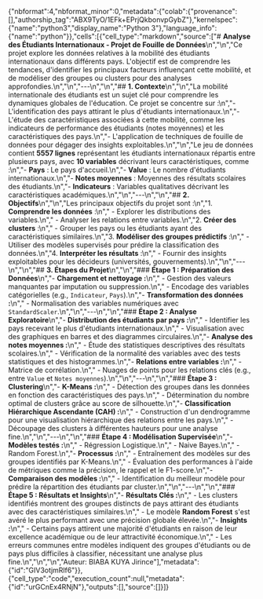 {"nbformat":4,"nbformat_minor":0,"metadata":{"colab":{"provenance":[],"authorship_tag":"ABX9TyO/1EFk+EPrjQkbonvpGybZ"},"kernelspec":{"name":"python3","display_name":"Python 3"},"language_info":{"name":"python"}},"cells":[{"cell_type":"markdown","source":["# **Analyse des Étudiants Internationaux - Projet de Fouille de Données**\n","\n","Ce projet explore les données relatives à la mobilité des étudiants internationaux dans différents pays. L'objectif est de comprendre les tendances, d'identifier les principaux facteurs influençant cette mobilité, et de modéliser des groupes ou clusters pour des analyses approfondies.\n","\n","---\n","\n","## **1. Contexte**\n","\n","La mobilité internationale des étudiants est un sujet clé pour comprendre les dynamiques globales de l'éducation. Ce projet se concentre sur :\n","- L'identification des pays attirant le plus d'étudiants internationaux.\n","- L'étude des caractéristiques associées à cette mobilité, comme les indicateurs de performance des étudiants (notes moyennes) et les caractéristiques des pays.\n","- L'application de techniques de fouille de données pour dégager des insights exploitables.\n","\n","Le jeu de données contient **5557 lignes** représentant les étudiants internationaux répartis entre plusieurs pays, avec **10 variables** décrivant leurs caractéristiques, comme :\n","- **Pays** : Le pays d'accueil.\n","- **Value** : Le nombre d'étudiants internationaux.\n","- **Notes moyennes** : Moyennes des résultats scolaires des étudiants.\n","- **Indicateurs** : Variables qualitatives décrivant les caractéristiques académiques.\n","\n","---\n","\n","## **2. Objectifs**\n","\n","Les principaux objectifs du projet sont :\n","1. **Comprendre les données** :\n","   - Explorer les distributions des variables.\n","   - Analyser les relations entre variables.\n","2. **Créer des clusters** :\n","   - Grouper les pays ou les étudiants ayant des caractéristiques similaires.\n","3. **Modéliser des groupes prédictifs** :\n","   - Utiliser des modèles supervisés pour prédire la classification des données.\n","4. **Interpréter les résultats** :\n","   - Fournir des insights exploitables pour les décideurs (universités, gouvernements).\n","\n","---\n","\n","## **3. Étapes du Projet**\n","\n","### **Étape 1 : Préparation des Données**\n","- **Chargement et nettoyage :**\n","  - Gestion des valeurs manquantes par imputation ou suppression.\n","  - Encodage des variables catégorielles (e.g., `Indicateur`, `Pays`).\n","- **Transformation des données :**\n","  - Normalisation des variables numériques avec `StandardScaler`.\n","\n","---\n","\n","### **Étape 2 : Analyse Exploratoire**\n","- **Distribution des étudiants par pays :**\n","  - Identifier les pays recevant le plus d'étudiants internationaux.\n","  - Visualisation avec des graphiques en barres et des diagrammes circulaires.\n","- **Analyse des notes moyennes :**\n","  - Étude des statistiques descriptives des résultats scolaires.\n","  - Vérification de la normalité des variables avec des tests statistiques et des histogrammes.\n","- **Relations entre variables :**\n","  - Matrice de corrélation.\n","  - Nuages de points pour les relations clés (e.g., entre `Value` et `Notes moyennes`).\n","\n","---\n","\n","### **Étape 3 : Clustering**\n","- **K-Means :**\n","  - Détection des groupes dans les données en fonction des caractéristiques des pays.\n","  - Détermination du nombre optimal de clusters grâce au score de silhouette.\n","- **Classification Hiérarchique Ascendante (CAH) :**\n","  - Construction d'un dendrogramme pour une visualisation hiérarchique des relations entre les pays.\n","  - Découpage des clusters à différentes hauteurs pour une analyse fine.\n","\n","---\n","\n","### **Étape 4 : Modélisation Supervisée**\n","- **Modèles testés :**\n","  - Régression Logistique.\n","  - Naive Bayes.\n","  - Random Forest.\n","- **Processus :**\n","  - Entraînement des modèles sur des groupes identifiés par K-Means.\n","  - Évaluation des performances à l'aide de métriques comme la précision, le rappel et le F1-score.\n","- **Comparaison des modèles :**\n","  - Identification du meilleur modèle pour prédire la répartition des étudiants par cluster.\n","\n","---\n","\n","### **Étape 5 : Résultats et Insights**\n","- **Résultats Clés :**\n","  - Les clusters identifiés montrent des groupes distincts de pays attirant des étudiants avec des caractéristiques similaires.\n","  - Le modèle **Random Forest** s'est avéré le plus performant avec une précision globale élevée.\n","- **Insights :**\n","  - Certains pays attirent une majorité d'étudiants en raison de leur excellence académique ou de leur attractivité économique.\n","  - Les erreurs communes entre modèles indiquent des groupes d'étudiants ou de pays plus difficiles à classifier, nécessitant une analyse plus fine.\n","\n","\n","Auteur: BIABA KUYA Jirince"],"metadata":{"id":"GIV3otjmRlf6"}},{"cell_type":"code","execution_count":null,"metadata":{"id":"urGCnEx4RNjN"},"outputs":[],"source":[]}]}